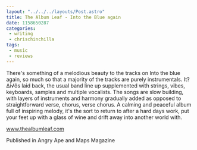```yaml
---
layout: "../../../layouts/Post.astro"
title: The Album Leaf - Into the Blue again
date: 1158650287
categories:
 - writing
 - chrischinchilla
tags: 
 - music 
 - reviews
---
```


There's something of a melodious beauty to the tracks on Into the blue again, so much so that a majority of the tracks are purely instrumentals. It?∆í√ôs laid back, the usual band line up supplemented with strings, vibes, keyboards, samples and multiple vocalists. The songs are slow building, with layers of instruments and harmony gradually added as opposed to straightforward verse, chorus, verse chorus. A calming and peaceful album full of inspiring melody, it's the sort to return to after a hard days work, put your feet up with a glass of wine and drift away into another world with.

<a href='https://www.thealbumleaf.com' target='_blank'>www.thealbumleaf.com</a>

Published in Angry Ape and Maps Magazine
